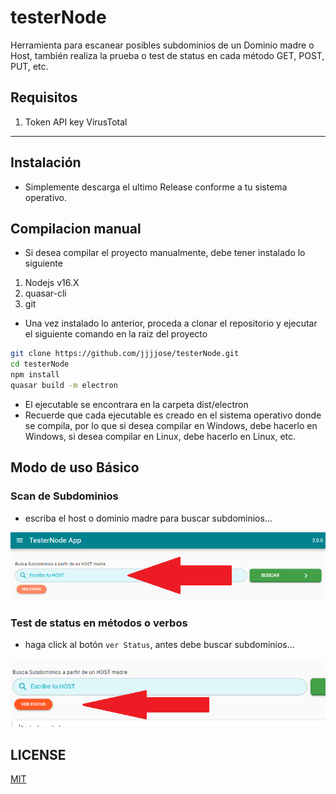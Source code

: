 # testerNode

Herramienta para escanear posibles subdominios de un Dominio madre o Host, también realiza la prueba o test de status en cada método GET, POST, PUT, etc.

## Requisitos

1. Token API key VirusTotal

---

## Instalación

- Simplemente descarga el ultimo Release conforme a tu sistema operativo.

## Compilacion manual

- Si desea compilar el proyecto manualmente, debe tener instalado lo siguiente

1. Nodejs v16.X
2. quasar-cli
3. git

- Una vez instalado lo anterior, proceda a clonar el repositorio y ejecutar el siguiente comando en la raiz del proyecto

```bash
git clone https://github.com/jjjjose/testerNode.git
cd testerNode
npm install
quasar build -m electron
```

- El ejecutable se encontrara en la carpeta dist/electron
- Recuerde que cada ejecutable es creado en el sistema operativo donde se compila, por lo que si desea compilar en Windows, debe hacerlo en Windows, si desea compilar en Linux, debe hacerlo en Linux, etc.

## Modo de uso Básico

### Scan de Subdominios

- escriba el host o dominio madre para buscar subdominios...

![scan](assets/img/escaner-subdominio.png)

### Test de status en métodos o verbos

- haga click al botón `ver Status`, antes debe buscar subdominios...

![scan](assets/img/ver-status.png)

## LICENSE

[MIT](LICENSE)
